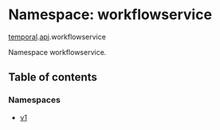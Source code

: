 # Namespace: workflowservice

[temporal](proto.temporal.md).[api](proto.temporal.api.md).workflowservice

Namespace workflowservice.

## Table of contents

### Namespaces

- [v1](proto.temporal.api.workflowservice.v1.md)
